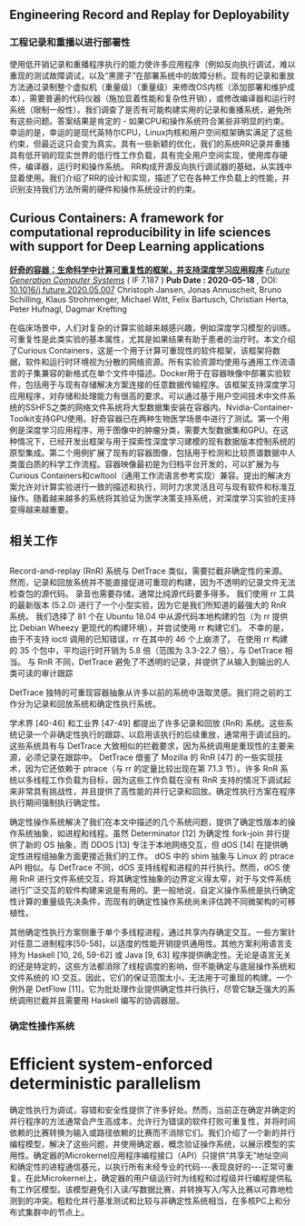 ## Engineering Record and Replay for Deployability

### 工程记录和重播以进行部署性

使用低开销记录和重播程序执行的能力使许多应用程序（例如反向执行调试，难以重现的测试故障调试，以及“黑匣子”在部署系统中的故障分析。现有的记录和重放方法通过录制整个虚拟机（重量级）（重量级）来修改OS内核（添加部署和维护成本），需要普遍的代码仪器（施加显着性能和复杂性开销），或修改编译器和运行时系统（限制一般性）。我们调查了是否有可能构建实用的记录和重播系统，避免所有这些问题。答案结果是肯定的 - 如果CPU和操作系统符合某些非明显的约束。幸运的是，幸运的是现代英特尔CPU，Linux内核和用户空间框架确实满足了这些约束，但最近这只会变为真实。具有一些新颖的优化，我们的系统RR记录并重播具有低开销的现实世界的低行性工作负载，具有完全用户空间实现，使用库存硬件，编译器，运行时和操作系统。 RR构成开源反向执行调试器的基础，从实践中显着使用。我们介绍了RR的设计和实现，描述了它在各种工作负载上的性能，并识别支持我们方法所需的硬件和操作系统设计的约束。



## Curious Containers: A framework for computational reproducibility in life sciences with support for Deep Learning applications

**[好奇的容器：生命科学中计算可重复性的框架，并支持深度学习应用程序](https://www.x-mol.com/paperRedirect/1262481140207427584)**
[*Future Generation Computer Systems*](https://www.x-mol.com/paper/journal/111430?r_detail=1262481140207427584&readMode=zh) ( IF 7.187 ) **Pub Date : 2020-05-18** , DOI: [10.1016/j.future.2020.05.007](https://www.x-mol.com/paperRedirect/1262481140207427584)
Christoph Jansen, Jonas Annuscheit, Bruno Schilling, Klaus Strohmenger, Michael Witt, Felix Bartusch, Christian Herta, Peter Hufnagl, Dagmar Krefting



在临床场景中，人们对复杂的计算实验越来越感兴趣，例如深度学习模型的训练。可重复性是此类实验的基本属性，尤其是如果结果有助于患者的治疗时。本文介绍了Curious Containers，这是一个用于计算可重现性的软件框架，该框架将数据，软件和运行时环境视为分散的网络资源。所有实验资源均使用与通用工作流语言的子集兼容的新格式在单个文件中描述。Docker用于在容器映像中部署实验软件，包括用于与现有存储解决方案连接的任意数据传输程序。该框架支持深度学习应用程序，对存储和处理能力有很高的要求。可以通过基于用户空间技术中文件系统的SSHFS之类的网络文件系统将大型数据集安装在容器内。Nvidia-Container-Toolkit支持GPU使用。好奇容器已在两种生物医学场景中进行了测试。第一个用例是深度学习应用程序，用于图像中的肿瘤分类，需要大型数据集和GPU。在这种情况下，已经开发出框架与用于探索性深度学习建模的现有数据版本控制系统的原型集成。第二个用例扩展了现有的容器图像，包括用于检测和比较质谱数据中人类蛋白质的科学工作流程。容器映像最初是为归档平台开发的，可以扩展为与Curious Containers和cwltool（通用工作流语言参考实现）兼容。提出的解决方案允许对计算实验进行一致的描述和执行，同时力求灵活且可与现有软件和标准互操作。随着越来越多的系统将其验证为医学决策支持系统，对深度学习实验的支持变得越来越重要。



## 相关工作

## 

Record-and-replay (RnR) 系统与 DetTrace 类似，需要拦截非确定性的来源。 然而，记录和回放系统并不能直接促进可重现的构建，因为不透明的记录文件无法检查包的源代码。 录音也需要存储，通常比纯源代码要多得多。 我们使用 rr 工具的最新版本 (5.2.0) 进行了一个小型实验，因为它是我们所知道的最强大的 RnR 系统。 我们选择了 81 个在 Ubuntu 18.04 中从源代码本地构建的包（为 rr 提供比 Debian Wheezy 更现代的构建环境），并尝试使用 rr 构建它们。 不幸的是，由于不支持 ioctl 调用的已知错误，rr 在其中的 46 个上崩溃了。 在使用 rr 构建的 35 个包中，平均运行时开销为 5.8 倍（范围为 3.3-22.7 倍），与 DetTrace 相当。 与 RnR 不同，DetTrace 避免了不透明的记录，并提供了从输入到输出的人类可读的审计跟踪 



DetTrace 独特的可重现容器抽象从许多以前的系统中汲取灵感。我们将之前的工作分为记录和回放系统和确定性执行系统。

学术界 [40-46] 和工业界 [47-49] 都提出了许多记录和回放 (RnR) 系统。这些系统记录一个非确定性执行的跟踪，以启用该执行的后续重放，通常用于调试目的。这些系统具有与 DetTrace 大致相似的拦截要求，因为系统调用是重现性的主要来源，必须记录在跟踪中。 DetTrace 借鉴了 Mozilla 的 RnR [47] 的一些实现技术，因为它还依赖于 ptrace（与 rr 的定量比较出现在第 7.1.3 节）。许多 RnR 系统以多线程工作负载为目标，因为这些工作负载在没有 RnR 支持的情况下调试起来非常具有挑战性，并且提供了高性能的并行记录和回放。确定性执行方案在程序执行期间强制执行确定性。

确定性操作系统解决了我们在本文中描述的几个系统问题，提供了确定性版本的操作系统抽象，如进程和线程。虽然 Determinator [12] 为确定性 fork-join 并行提供了新的 OS 抽象，而 DDOS [13] 专注于本地网络交互，但 dOS [14] 在提供确定性进程组抽象方面更接近我们的工作。 dOS 中的 shim 抽象与 Linux 的 ptrace API 相似。与 DetTrace 不同，dOS 支持线程和进程的并行执行。然而，dOS 使用 RnR 进行文件系统交互，将其确定性抽象的边界定义得太窄，对于与文件系统进行广泛交互的软件构建来说是有用的。更一般地说，自定义操作系统是执行确定性计算的重量级先决条件，而现有的确定性操作系统尚未评估跨不同微架构的可移植性。

其他确定性执行方案侧重于单个多线程进程，通过共享内存确定交互。一些方案针对任意二进制程序[50-58]，以适度的性能开销提供通用性。其他方案利用语言支持为 Haskell [10, 26, 59-62] 或 Java [9, 63] 程序提供确定性。无论是语言无关的还是特定的，这些方法都消除了线程调度的影响，但不能确定与底层操作系统和文件系统的 IO 交互。因此，它们的保证范围太小，无法用于可重现的构建。一个例外是 DetFlow [11]，它为批处理作业提供确定性并行执行，尽管它缺乏强大的系统调用拦截并且需要用 Haskell 编写的协调器层。





### 确定性操作系统

# Efficient system-enforced deterministic parallelism

确定性执行为调试，容错和安全性提供了许多好处。然而，当前正在确定并确定的并行程序的方法通常会产生高成本，允许行为错误的软件打败可重复性，并将时间依赖的比赛转换为输入或路径依赖的比赛而不消除它们。我们介绍了一个新的并行编程模型，解决了这些问题，并使用确定器，概念验证操作系统，以展示模型的实用性。确定器的Microkernel应用程序编程接口（API）只提供“共享无”地址空间和确定性的进程通信基元，以执行所有未经专业的代码---表现良好的---正常可重复。在此Microkernel上，确定器的用户级运行时为线程和过程级并行编程提供私有工作区模型。该模型避免引入读/写数据比赛，并转换写入/写入比赛以可靠地检测到的冲突。粗粒化并行基准测试和比较与非确定性系统相当，在多核PC上和分布式集群中的节点上。







